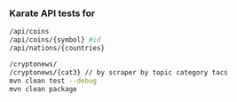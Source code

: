 
### Karate API tests for
```sh
/api/coins
/api/coins/{symbol} #id
/api/nations/{countries}

/cryptonews/
/cryptonews/{cat3} // by scraper by topic category tacs
mvn clean test --debug
mvn clean package
 

